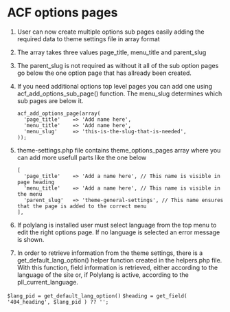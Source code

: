 # ACF options pages

1. User can now create multiple options sub pages easily adding the required data to theme settings file in array format
2. The array takes three values page_title, menu_title and parent_slug
3. The parent_slug is not required as without it all of the sub option pages go below the one option page that has allready been created.
4. If you need additional options top level pages you can add one using acf_add_options_sub_page() function. The menu_slug determines which sub pages are below it.

   ```
   acf_add_options_page(array(
     'page_title'    => 'Add name here',
     'menu_title'    => 'Add name here',
     'menu_slug'     => 'this-is-the-slug-that-is-needed',
   ));
   ```

5. theme-settings.php file contains theme_options_pages array where you can add more usefull parts like the one below

   ```
   [
     'page_title'    => 'Add a name here', // This name is visible in page heading
     'menu_title'    => 'Add a name here', // This name is visible in the menu
     'parent_slug'   => 'theme-general-settings', // This name ensures that the page is added to the correct menu
   ],
   ```

6. If polylang is installed user must select language from the top menu to edit the right options page. If no language is selected an error message is shown.

7. In order to retrieve information from the theme settings, there is a get_default_lang_option() helper function created in the helpers.php file. With this function, field information is retrieved, either according to the language of the site or, if Polylang is active, according to the pll_current_language.

`$lang_pid = get_default_lang_option()`
`$heading = get_field( '404_heading', $lang_pid ) ?? '';`
